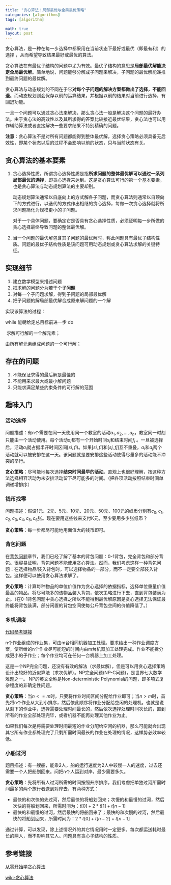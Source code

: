 ```yaml
---
title: "贪心算法：局部最优与全局最优策略"
categories: [algorithms]
tags: [algorithm]

math: true
layout: post
---
```


贪心算法，是一种在每一步选择中都采用在当前状态下最好或最优（即最有利）的选择 ，从而希望导致结果最好或最优的算法。

贪心算法在有最优子结构的问题中尤为有效。最优子结构的意思是**局部最优解能决定全局最优解**。简单地说，问题能够分解成子问题来解决，子问题的最优解能递推到最终问题的最优解。

贪心算法与动态规划的不同在于它**对每个子问题的解决方案都做出了选择，不能回退**。而动态规划则会保存以前的运算结果，并根据以前的结果对当前进行选择，有回退功能。

一旦一个问题可以通过贪心法来解决，那么贪心法一般是解决这个问题的最好办法。由于贪心法的高效性以及其所求得的答案比较接近最优结果，贪心法也可以用作辅助算法或者直接解决一些要求结果不特别精确的问题。

**注意**：贪心算法不是对所有问题都能得到整体最优解，选择贪心策略必须具备无后效性，即某个状态以后的过程不会影响以前的状态，只与当前状态有关。

## 贪心算法的基本要素

1. 贪心选择性质。所谓贪心选择性质是指**所求问题的整体最优解可以通过一系列局部最优的选择**，即贪心选择来达到。这是贪心算法可行的第一个基本要素，也是贪心算法与动态规划算法的主要却别。

   动态规划算法通常以自底向上的方式解各子问题，而贪心算法则通常以自顶向下的方式进行，以迭代的方式作出相继的贪心选择，每做一次贪心选择就将所求问题简化为规模更小的子问题。

   对于一个具体问题，要确定它是否具有贪心选择性质，必须证明每一步所做的贪心选择最终导致问题的整体最优解。

2. 当一个问题的最优解包含其子问题的最优解时，称此问题具有最优子结构性质。问题的最优子结构性质是该问题可用动态规划或贪心算法求解的关键特征。

## 实现细节

1. 建立数学模型来描述问题
2. 把求解的问题分为若干个**子问题**
3. 对每一个子问题求解，得到子问题的局部最优解
4. 把子问题的解局部最优解合成原来解问题的一个解

实现该算法的过程：

while 能朝给定总目标前进一步 do

​		求解可行解的一个解元素；

由所有解元素组成问题的一个可行解；

## 存在的问题

1. 不能保证求得的最后解是最佳的
2. 不能用来求最大或最小解问题
3. 只能求满足某些约束条件的可行解的范围

## 趣味入门

### 活动选择

问题描述：有n个需要在同一天使用同一个教室的活动$a_1,a_2,…,a_n$，教室同一时刻只能由一个活动使用。每个活动$a_i$都有一个开始时间$s_i$和结束时间$f_i$ 。一旦被选择后，活动$a_i$就占据半开时间区间$[si,fi)$。如果$[si,fi]$和$[sj,fj]$互不重叠，$a_i$和$a_j$两个活动就可以被安排在这一天。该问题就是要安排这些活动使得尽量多的活动能不冲突的举行。

**贪心策略**：尽可能地每次选择**结束时间最早的活动**。直观上也很好理解，按这种方法选择相容活动为未安排活动留下尽可能多的时间。（把各项活动按照结束时间单调递增排序）

### 钱币找零

问题描述：假设1元、2元、5元、10元、20元、50元、100元的纸币分别有$c_0,c_1,c_2,c_3,c_4,c_5,c_6$张。现在要用这些钱来支付K元，至少要用多少张纸币？

**贪心策略**：每一步都尽可能地用面值大的钱币即可。

### 背包问题

在[背包问题](../背包问题)章节，我们已经了解了基本的背包问题：0-1背包，完全背包和部分背包。很容易证明，背包问题不能使用贪心算法。然而，我们考虑这样一种背包问题：在选择物品$i$装入背包时，可以选择物品的一部分，而不一定要全部装入背包。这样便可以使用贪心算法求解了。

**贪心策略**：计算每种物品的单位价值作为贪心选择的依据指标，选择单位重量价值最高的物品，将尽可能多的该物品装入背包，依次策略进行下去，直到背包装满为止。（在0-1背包问题中贪心选择之所以不能得到最优解原因是贪心选择无法保证最终能将背包装满，部分闲置的背包空间使每公斤背包空间的价值降低了。）

### 多机调度

[代码参考链接](https://blog.csdn.net/gardenpalace/article/details/84346838)

n个作业组成的作业集，可由m台相同机器加工处理。要求给出一种作业调度方案，使所给的n个作业尽可能短的时间内由m台机器加工处理完成。作业不能拆分成更小的子作业；每个作业均可在任何一台机器上加工处理。

这是一个NP完全问题，还没有有效的解法（求最优解），但是可以用贪心选择策略设计出较好的近似算法（求次优解）。NP完全问题(NP-C问题)，是世界七大数学难题之一。 NP的英文全称是Non-deterministic Polynomial的问题，即多项式复杂程度的非确定性问题。

**贪心策略**：当$n<=m$时，只要将作业时间区间分配给作业即可；当$n>m$时，首先将n个作业从大到小排序，然后依此顺序将作业分配给空闲的处理机。也就是说从剩下的作业中，选择需要处理时间最长的，然后依次选择处理时间次长的，直到所有的作业全部处理完毕，或者机器不能再处理其他作业为止。

如果我们每次是将需要处理时间最短的作业分配给空闲的机器，那么可能就会出现其它所有作业都处理完了只剩所需时间最长的作业在处理的情况，这样势必效率较低。

### 小船过河

题目描述：有一艘船，能乘2人，船的运行速度为2人中较慢一人的速度，过去还需要一个人把船划回来。问把n个人运到对岸，最少需要多久。

**贪心策略**：先将所有人过河所需的时间按照升序排序，我们考虑把单独过河所需时间最多的两个旅行者送到对岸去，有两种方式：

- 最快的和次快的先过河，然后最快的将船划回来；次慢的和最慢的过河，然后次快的将船划回来，所需时间为：$t[0] + 2*t[1] + t[n-1]$
- 最快的和最慢的过河，然后最快的将船回来了；最快的和次慢的过河，然后最快的将船划回来，所需时间为：$2*t[0] + t[n-2] + t[n-1]$

通过计算，可以发现，除上述情况外的其它情况用时一定更多。每次都运送耗时最长的两人，而不影响其它人。问题具有贪心子结构的性质。

## 参考链接

[从零开始学贪心算法](https://blog.csdn.net/qq_32400847/article/details/51336300)

[wiki-贪心算法](https://zh.wikipedia.org/wiki/%E8%B4%AA%E5%BF%83%E7%AE%97%E6%B3%95)

